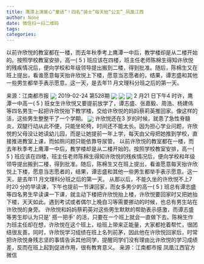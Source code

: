 ```yaml
---
title: 鹰潭上演暖心“童话”！四名“骑士”每天抬“公主”_凤凰江西
author: None
date: 微信扫一扫二维码
tags: 
categories: 
---
```

以前许欣悦的教室都在一楼，而去年秋季考上鹰潭一中后，教学楼却是从二楼开始的。按照学校教室安排，高一( 5 ) 班应该在四楼，班主任老师陈棉生得知许欣悦的残疾情况后，便向学校和年级领导提出搬到二楼，得到批准。随后，陈棉生又在班上提出，看谁愿意每天抬许欣悦上下楼，愿意当志愿者的，结果，谭志盛和其他一些男生都举手表示愿意。这一天，是去年11 月文理科分班之后的第一天。
<!-- more -->
来源：江南都市报
<img align="center" border="0" src="http://p3.ifengimg.com/a/2019_09/cabc477295534fb_size25_w500_h281.jpg" />
2019-02-24 第528期
<img align="center" border="0" src="http://p1.ifengimg.com/a/2019_09/aba9d546d6226c2_size24_w500_h281.jpg" />
<img align="center" border="0" src="http://p0.ifengimg.com/a/2019_09/5adbf80ce7a2176_size30_w500_h281.jpg" />
<img align="center" border="0" src="http://p1.ifengimg.com/a/2019_09/73b1d0c0a732cc4_size27_w500_h281.jpg" />
2 月21 日下午4 时许，鹰潭一中高一( 5 ) 班女生许欣悦又要提前放学了，谭志盛、张嘉毅、周浩、杨建伟等四名男生一起把许欣悦抬下教学楼，交给许欣悦的妈妈蔡莉英推回家。像这样的活，这些男生整整干了一个学期。
<img align="center" border="0" src="http://p2.ifengimg.com/a/2016/0810/204c433878d5cf9size1_w16_h16.png" />
许欣悦还在3 岁的时候，就患了急性脊髓炎，双腿行动从此不便，只能坐轮椅，时间还不能太长。因为担心学业问题，许欣悦的父母没让她读幼儿园，而是让她提前一年上学，每天由父母把她推到学校，直接推进教室上课，而如厕问题只能依靠导尿管。
以前许欣悦的教室都在一楼，而去年秋季考上鹰潭一中后，教学楼却是从二楼开始的。按照学校教室安排，高一( 5 ) 班应该在四楼，班主任老师陈棉生得知许欣悦的残疾情况后，便向学校和年级领导提出搬到二楼，得到批准。随后，陈棉生又在班上提出，看谁愿意每天抬许欣悦上下楼，愿意当志愿者的，结果，谭志盛和其他一些男生都举手表示愿意。这一天，是去年11 月文理科分班之后的第一天。
从那以后，不能久坐的许欣悦不上7 时20 分的早读课，下午也提前一节课回家，而女多男少的高一( 5 ) 班总有谭志盛等四名男生早读课一下课，就主动下楼把许欣悦抬上楼，许欣悦要回家时又把她抬下楼，天天如此。遇到考试或者偶尔上晚自习等需要挪动的时候，也总有男生站在许欣悦的身旁。
许欣悦和妈妈蔡莉英对这些男生默默的帮助表示感激，而谭志盛等男生却认为只是' 搭一把手' 的活，只要在一个班上就会一直做下去。陈棉生作为班主任却在想，许欣悦在这个班上，给班上带来正能量，大家都抢着帮忙，很团结很友善。同时，许欣悦学习成绩在班上名列前茅，因此他在许欣悦回家后，时常把许欣悦身残志坚的事情告诉其他同学，提醒同学们没有理由比许欣悦的学习成绩差，反而在班上起到促进作用，很有教育意义。
来源：江南都市报
凤凰江西官方微信
